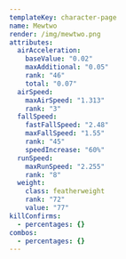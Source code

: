 ```yaml
---
templateKey: character-page
name: Mewtwo
render: /img/mewtwo.png
attributes:
  airAcceleration:
    baseValue: "0.02"
    maxAdditional: "0.05"
    rank: "46"
    total: "0.07"
  airSpeed:
    maxAirSpeed: "1.313"
    rank: "3"
  fallSpeed:
    fastFallSpeed: "2.48"
    maxFallSpeed: "1.55"
    rank: "45"
    speedIncrease: "60%"
  runSpeed:
    maxRunSpeed: "2.255"
    rank: "8"
  weight:
    class: featherweight
    rank: "72"
    value: "77"
killConfirms:
  - percentages: {}
combos:
  - percentages: {}
---
```

